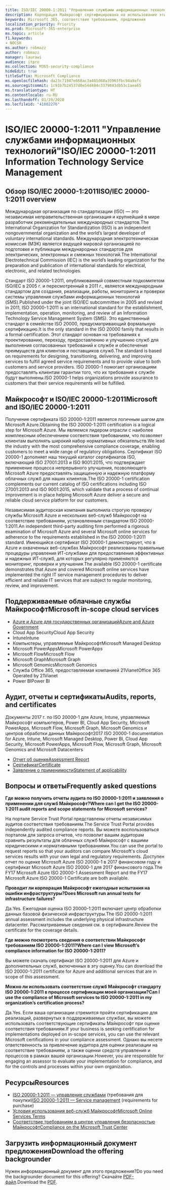 ```yaml
---
title: ISO/IEC 20000-1:2011 "Управление службами информационных технологий"
description: Корпорация Майкрософт сертифицирована на использование этих стандартов управления службами.
keywords: Microsoft 365, соответствие требованиям, предложения
localization_priority: Priority
ms.prod: Microsoft-365-enterprise
ms.topic: article
f1.keywords:
- NOCSH
ms.author: robmazz
author: robmazz
manager: laurawi
audience: itpro
ms.collection: M365-security-compliance
hideEdit: true
titleSuffix: Microsoft Compliance
ms.openlocfilehash: da23c71947e668ac3a401d68a35963fbc94a9afc
ms.sourcegitcommit: 1c91b7b24537d0e54d484c3379043db53c1aea65
ms.translationtype: HT
ms.contentlocale: ru-RU
ms.lasthandoff: 01/29/2020
ms.locfileid: "41602276"
---
```

# <a name="isoiec-20000-12011-information-technology-service-management"></a><span data-ttu-id="f0eb0-104">ISO/IEC 20000-1:2011 "Управление службами информационных технологий"</span><span class="sxs-lookup"><span data-stu-id="f0eb0-104">ISO/IEC 20000-1:2011 Information Technology Service Management</span></span>

## <a name="isoiec-20000-12011-overview"></a><span data-ttu-id="f0eb0-105">Обзор ISO/IEC 20000-1:2011</span><span class="sxs-lookup"><span data-stu-id="f0eb0-105">ISO/IEC 20000-1:2011 overview</span></span>

<span data-ttu-id="f0eb0-106">Международная организация по стандартизации (ISO) — это независимая неправительственная организация и крупнейший в мире разработчик рекомендательных международных стандартов.</span><span class="sxs-lookup"><span data-stu-id="f0eb0-106">The International Organization for Standardization (ISO) is an independent nongovernmental organization and the world’s largest developer of voluntary international standards.</span></span> <span data-ttu-id="f0eb0-107">Международная электротехническая комиссия (МЭК) является ведущей мировой организацией по подготовке и публикации международных стандартов для электрических, электронных и смежных технологий.</span><span class="sxs-lookup"><span data-stu-id="f0eb0-107">The International Electrotechnical Commission (IEC) is the world’s leading organization for the preparation and publication of international standards for electrical, electronic, and related technologies.</span></span>  
  
<span data-ttu-id="f0eb0-108">Стандарт ISO 20000-1:2011, опубликованный совместным подкомитетом ISO/IEC в 2005 г. и пересмотренный в 2011 г., является международным стандартом для создания, реализации, работы, мониторинга и проверки системы управления службами информационных технологий (SMS).</span><span class="sxs-lookup"><span data-stu-id="f0eb0-108">Published under the joint ISO/IEC subcommittee in 2005 and revised in 2011, ISO 20000-1:2011 is an international standard for the establishment, implementation, operation, monitoring, and review of an Information Technology Service Management System (SMS).</span></span> <span data-ttu-id="f0eb0-109">Это единственный стандарт в семействе ISO 20000, предусматривающий формальную сертификацию.</span><span class="sxs-lookup"><span data-stu-id="f0eb0-109">It is the only standard in the ISO 20000 family that results in a formal certification.</span></span> <span data-ttu-id="f0eb0-110">Этот стандарт основан на требованиях к проектированию, переходу, предоставлению и улучшению служб для выполнения согласованных требований к службе и обеспечения преимуществ для клиентов и поставщиков служб.</span><span class="sxs-lookup"><span data-stu-id="f0eb0-110">The standard is based on requirements for designing, transitioning, delivering, and improving services to fulfill agreed service requirements and to provide value to both customers and service providers.</span></span> <span data-ttu-id="f0eb0-111">ISO 20000-1 помогает организациям предоставлять клиентам гарантии того, что их требования к службе будут выполнены.</span><span class="sxs-lookup"><span data-stu-id="f0eb0-111">ISO 20000-1 helps organizations provide assurance to customers that their service requirements will be fulfilled.</span></span>

## <a name="microsoft-and-isoiec-20000-12011"></a><span data-ttu-id="f0eb0-112">Майкрософт и ISO/IEC 20000-1:2011</span><span class="sxs-lookup"><span data-stu-id="f0eb0-112">Microsoft and ISO/IEC 20000-1:2011</span></span>

<span data-ttu-id="f0eb0-113">Получение сертификата ISO 20000-1:2011 является логичным шагом для Microsoft Azure.</span><span class="sxs-lookup"><span data-stu-id="f0eb0-113">Obtaining the ISO 20000-1:2011 certification is a logical step for Microsoft Azure.</span></span> <span data-ttu-id="f0eb0-114">Мы являемся лидером отрасли с наиболее комплексным обеспечением соответствия требованиям, что позволяет клиентам выполнять широкий набор нормативных обязательств.</span><span class="sxs-lookup"><span data-stu-id="f0eb0-114">We lead the industry with the most comprehensive compliance coverage, enabling customers to meet a wide range of regulatory obligations.</span></span> <span data-ttu-id="f0eb0-115">Сертификат ISO 20000-1 дополняет наш текущий каталог сертификатов ISO, включающий ISO 27001:2013 и ISO 9001:2015, что подтверждает применение процесса непрерывного улучшения, позволяющего Microsoft Azure предоставлять защищенную и надежную платформу облачных служб для наших клиентов.</span><span class="sxs-lookup"><span data-stu-id="f0eb0-115">The ISO 20000-1 certification complements our current catalog of ISO certifications including ISO 27001:2013 and ISO 9001:2015, which validate that a process of continual improvement is in place helping Microsoft Azure deliver a secure and reliable cloud service platform for our customers.</span></span>  
  
<span data-ttu-id="f0eb0-116">Независимая аудиторская компания выполнила строгую проверку службы Microsoft Azure и нескольких веб-служб Майкрософт на соответствие требованиям, установленным стандартом ISO 20000-1:2011.</span><span class="sxs-lookup"><span data-stu-id="f0eb0-116">An independent third-party auditing firm performed a rigorous examination of Microsoft Azure and several Microsoft online services for adherence to the requirements established in the ISO 20000-1:2011 standard.</span></span> <span data-ttu-id="f0eb0-117">Имеющийся сертификат ISO 20000-1 демонстрирует, что в Azure и охваченных веб-службах Майкрософт реализованы правильные процедуры управления ИТ-службами для предоставления эффективных и надежных ИТ-служб, для которых регулярно применяются мониторинг, проверки и улучшения.</span><span class="sxs-lookup"><span data-stu-id="f0eb0-117">The available ISO 20000-1 certificate demonstrates that Azure and covered Microsoft online services have implemented the right IT service management procedures to deliver efficient and reliable IT services that are subject to regular monitoring, review, and improvement.</span></span>

## <a name="microsoft-in-scope-cloud-services"></a><span data-ttu-id="f0eb0-118">Поддерживаемые облачные службы Майкрософт</span><span class="sxs-lookup"><span data-stu-id="f0eb0-118">Microsoft in-scope cloud services</span></span>

- [<span data-ttu-id="f0eb0-119">Azure и Azure для государственных организаций</span><span class="sxs-lookup"><span data-stu-id="f0eb0-119">Azure and Azure Government</span></span>](https://aka.ms/AzureCompliance)
- <span data-ttu-id="f0eb0-120">Cloud App Security</span><span class="sxs-lookup"><span data-stu-id="f0eb0-120">Cloud App Security</span></span>
- <span data-ttu-id="f0eb0-121">Intune</span><span class="sxs-lookup"><span data-stu-id="f0eb0-121">Intune</span></span>
- <span data-ttu-id="f0eb0-122">Компьютеры, управляемые Майкрософт</span><span class="sxs-lookup"><span data-stu-id="f0eb0-122">Microsoft Managed Desktop</span></span>
- <span data-ttu-id="f0eb0-123">Microsoft PowerApps</span><span class="sxs-lookup"><span data-stu-id="f0eb0-123">Microsoft PowerApps</span></span>
- <span data-ttu-id="f0eb0-124">Microsoft Flow</span><span class="sxs-lookup"><span data-stu-id="f0eb0-124">Microsoft Flow</span></span>
- <span data-ttu-id="f0eb0-125">Microsoft Graph</span><span class="sxs-lookup"><span data-stu-id="f0eb0-125">Microsoft Graph</span></span>
- <span data-ttu-id="f0eb0-126">Microsoft Genomics</span><span class="sxs-lookup"><span data-stu-id="f0eb0-126">Microsoft Genomics</span></span>
- <span data-ttu-id="f0eb0-127">Служба Office 365, предоставляемая компанией 21Vianet</span><span class="sxs-lookup"><span data-stu-id="f0eb0-127">Office 365 Operated by 21Vianet</span></span>
- <span data-ttu-id="f0eb0-128">Power BI</span><span class="sxs-lookup"><span data-stu-id="f0eb0-128">Power BI</span></span>

## <a name="audits-reports-and-certificates"></a><span data-ttu-id="f0eb0-129">Аудит, отчеты и сертификаты</span><span class="sxs-lookup"><span data-stu-id="f0eb0-129">Audits, reports, and certificates</span></span>

<span data-ttu-id="f0eb0-130">Документы 2017 г. по ISO 20000-1 для Azure, Intune, управляемых Майкрософт компьютеров, Power BI, Cloud App Security, Microsoft PowerApps, Microsoft Flow, Microsoft Graph, Microsoft Genomics и центров обработки данных Майкрософт</span><span class="sxs-lookup"><span data-stu-id="f0eb0-130">2017 ISO 20000-1 documentation for Azure, Intune, Microsoft Managed Desktop, Power BI, Cloud App Security, Microsoft PowerApps, Microsoft Flow, Microsoft Graph, Microsoft Genomics and Microsoft Datacenters</span></span>

- [<span data-ttu-id="f0eb0-131">Отчет об оценке</span><span class="sxs-lookup"><span data-stu-id="f0eb0-131">Assessment Report</span></span>](https://go.microsoft.com/fwlink/p/?linkid=2077810)
- [<span data-ttu-id="f0eb0-132">Сертификат</span><span class="sxs-lookup"><span data-stu-id="f0eb0-132">Certificate</span></span>](https://go.microsoft.com/fwlink/p/?linkid=2077815)
- [<span data-ttu-id="f0eb0-133">Заявление о применимости</span><span class="sxs-lookup"><span data-stu-id="f0eb0-133">Statement of applicability</span></span>](https://aka.ms/AzureISO20000StatementofApplicability)

## <a name="frequently-asked-questions"></a><span data-ttu-id="f0eb0-134">Вопросы и ответы</span><span class="sxs-lookup"><span data-stu-id="f0eb0-134">Frequently asked questions</span></span>

<span data-ttu-id="f0eb0-135">**Где можно получить отчеты аудита по ISO 20000-1:2011 и заявления о применении для служб Майкрософт?**</span><span class="sxs-lookup"><span data-stu-id="f0eb0-135">**Where can I get the ISO 20000-1:2011 audit reports and scope statements for Microsoft services?**</span></span>

<span data-ttu-id="f0eb0-136">На портале Service Trust Portal представлены отчеты независимых аудитов соответствия требованиям.</span><span class="sxs-lookup"><span data-stu-id="f0eb0-136">The Service Trust Portal provides independently audited compliance reports.</span></span> <span data-ttu-id="f0eb0-137">Вы можете воспользоваться порталом для запроса отчетов, что позволит вашим аудиторам сравнить результаты для облачных служб Майкрософт с вашими юридическими и нормативными требованиями.</span><span class="sxs-lookup"><span data-stu-id="f0eb0-137">You can use the portal to request reports so that your auditors can compare Microsoft's cloud services results with your own legal and regulatory requirements.</span></span> <span data-ttu-id="f0eb0-138">Доступен отчет по оценке Microsoft Azure ISO 20000-1 в 2017 финансовом году и сертификат Microsoft Azure ISO 20000-1 для 2017 финансового года.</span><span class="sxs-lookup"><span data-stu-id="f0eb0-138">The FY17 Microsoft Azure ISO 20000-1 Assessment Report and the FY17 Microsoft Azure ISO 20000-1 Certificate are both available.</span></span>

<span data-ttu-id="f0eb0-139">**Проводит ли корпорация Майкрософт ежегодные испытания на ошибки инфраструктуры?**</span><span class="sxs-lookup"><span data-stu-id="f0eb0-139">**Does Microsoft run annual tests for infrastructure failures?**</span></span>

<span data-ttu-id="f0eb0-140">Да.</span><span class="sxs-lookup"><span data-stu-id="f0eb0-140">Yes.</span></span> <span data-ttu-id="f0eb0-141">Ежегодная оценка ISO 20000-1:2011 включает центр обработки данных базовой физической инфраструктуры.</span><span class="sxs-lookup"><span data-stu-id="f0eb0-141">The ISO 20000-1:2011 annual assessment includes the underlying physical infrastructure datacenter.</span></span> <span data-ttu-id="f0eb0-142">Рассматриваемые сведения см. в сертификате.</span><span class="sxs-lookup"><span data-stu-id="f0eb0-142">Review the certificate for the coverage details.</span></span>

<span data-ttu-id="f0eb0-143">**Где можно посмотреть сведения о соответствии Майкрософт требованиям ISO 20000-1:2011?**</span><span class="sxs-lookup"><span data-stu-id="f0eb0-143">**Where can I view Microsoft’s compliance information for ISO 20000-1:2011?**</span></span>

<span data-ttu-id="f0eb0-144">Вы можете скачать сертификат ISO 20000-1:2011 для Azure и дополнительных служб, включенных в эту оценку.</span><span class="sxs-lookup"><span data-stu-id="f0eb0-144">You can download the ISO 20000-1:2011 certificate for Azure and additional services that are in scope of this assessment.</span></span>

<span data-ttu-id="f0eb0-145">**Можно ли использовать соответствие служб Майкрософт стандарту ISO 20000-1:2011 в процессе сертификации моей организации?**</span><span class="sxs-lookup"><span data-stu-id="f0eb0-145">**Can I use the compliance of Microsoft services to ISO 20000-1:2011 in my organization’s certification process?**</span></span>

<span data-ttu-id="f0eb0-146">Да.</span><span class="sxs-lookup"><span data-stu-id="f0eb0-146">Yes.</span></span> <span data-ttu-id="f0eb0-147">Если ваша организации стремится пройти сертификацию для реализаций, развернутых в поддерживаемых службах, вы можете использовать соответствующие сертификаты Майкрософт при оценке соответствия требованиям.</span><span class="sxs-lookup"><span data-stu-id="f0eb0-147">If your business is seeking certification for implementations deployed on in-scope services, you can use the relevant Microsoft certifications in your compliance assessment.</span></span> <span data-ttu-id="f0eb0-148">Однако вы несете ответственность за привлечение аудитора для оценки реализации на соответствие требованиям, а также оценки средств управления и процессов в рамках вашей организации.</span><span class="sxs-lookup"><span data-stu-id="f0eb0-148">However, you are responsible for engaging an assessor to evaluate your implementation for compliance, and for the controls and processes within your own organization.</span></span>

## <a name="resources"></a><span data-ttu-id="f0eb0-149">Ресурсы</span><span class="sxs-lookup"><span data-stu-id="f0eb0-149">Resources</span></span>

- <span data-ttu-id="f0eb0-150">[ISO 20000-1:2011 — управление службами](https://www.iso.org/standard/51986.html) (требования для покупки)</span><span class="sxs-lookup"><span data-stu-id="f0eb0-150">[ISO 20000-1:2011 — Service management](https://www.iso.org/standard/51986.html) (requirements for purchase)</span></span>
- [<span data-ttu-id="f0eb0-151">Условия использования веб-служб Майкрософт</span><span class="sxs-lookup"><span data-stu-id="f0eb0-151">Microsoft Online Services Terms</span></span>](https://aka.ms/Online-Services-Terms)
- [<span data-ttu-id="f0eb0-152">Соответствие требованиям в центре управления безопасностью Майкрософт</span><span class="sxs-lookup"><span data-stu-id="f0eb0-152">Compliance on the Microsoft Trust Center</span></span>](https://www.microsoft.com/trust-center/compliance/compliance-overview)

## <a name="download-the-offering-backgrounder"></a><span data-ttu-id="f0eb0-153">Загрузить информационный документ предложения</span><span class="sxs-lookup"><span data-stu-id="f0eb0-153">Download the offering backgrounder</span></span>

<span data-ttu-id="f0eb0-154">Нужен информационный документ для этого предложения?</span><span class="sxs-lookup"><span data-stu-id="f0eb0-154">Do you need the backgrounder document for this offering?</span></span> <span data-ttu-id="f0eb0-155">Скачайте [PDF-файл](https://download.microsoft.com/download/4/E/5/4E58193E-F4D8-4A98-A39E-27F604BD8292/ISO-IEC-20000-Compliance.pdf).</span><span class="sxs-lookup"><span data-stu-id="f0eb0-155">Download the [PDF](https://download.microsoft.com/download/4/E/5/4E58193E-F4D8-4A98-A39E-27F604BD8292/ISO-IEC-20000-Compliance.pdf).</span></span>
